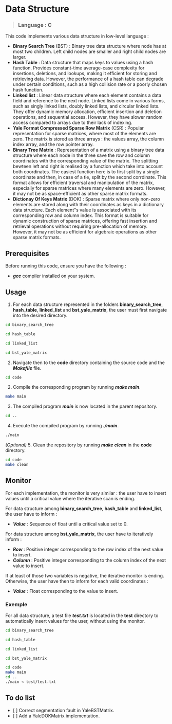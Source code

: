 # Data Structure #
> ### Language : C ###

This code implements various data structure in low-level language :
- **Binary Search Tree** (BST) : Binary tree data structure where node has at most two children. Left child nodes are smaller and right child nodes are larger.
- **Hash Table** : Data structure that maps keys to values using a hash function. Provides constant-time average-case complexity for insertions, deletions, and lookups, making it efficient for storing and retrieving data. However, the performance of a hash table can degrade under certain conditions, such as a high collision rate or a poorly chosen hash function.
- **Linked list** : Linear data structure where each element contains a data field and reference to the next node. Linked lists come in various forms, such as singly linked lists, doubly linked lists, and circular linked lists. They offer dynamic memory allocation, efficient insertion and deletion operations, and sequential access. However, they have slower random access compared to arrays due to their lack of indexing.
- **Yale Format Compressed Sparse Row Matrix** (CSR) : Popular representation for sparse matrices, where most of the elements are zero. The matrix is stored as three arrays : the values array, the column index array, and the row pointer array.
- **Binary Tree Matrix** : Representation of a matrix using a binary tree data structure where each node in the three save the row and column coordinates with the corresponding value of the matrix. The splitting bewteen left and right is realised by a function which take into account both coordinates. The easiest function here is to first split by a single coordinate and then, in case of a tie, split by the second corrdinate. This format allows for efficient traversal and manipulation of the matrix, especially for sparse matrices where many elements are zero. However, it may not be as space-efficient as other sparse matrix formats.
- **Dictionay Of Keys Matrix** (DOK) : Sparse matrix where only non-zero elements are stored along with their coordinates as keys in a dictionary data structure. Each element"s value is associated with its corresponding row and column index. This format is suitable for dynamic construction of sparse matrices, offering fast insertion and retrieval operations without requiring pre-allocation of memory. However, it may not be as efficient for algebraic operations as other sparse matrix formats.

## Prerequisites ##

Before running this code, ensure you have the following :

- ***gcc*** compiler installed on your system.

## Usage ##

1. For each data structure represented in the folders **binary_search_tree**, **hash_table**, **linked_list** and **bst_yale_matrix**, the user must first navigate into the desired directory.
```bash
cd binary_search_tree
```
```bash
cd hash_table
```
```bash
cd linked_list
```
```bash
cd bst_yale_matrix
```

2. Navigate then to the **code** directory containing the source code and the ***Makefile*** file.
```bash
cd code
```
2. Compile the corresponding program by running ***make main***.
```bash
make main
```
3. The compiled program ***main*** is now located in the parent repository.
```bash
cd ..
```
4. Execute the compiled program by running ***./main***.
```bash
./main
```
*(Optional)* 5. Clean the repository by running ***make clean*** in the **code** directory.

```bash
cd code
make clean
```

## Monitor ##

For each implementation, the monitor is very similar : the user have to insert values until a critical value where the iterative scan is ending.

For data structure among **binary_search_tree**, **hash_table** and **linked_list**, the user have to inform :
- ***Value*** : Sequence of float until a critical value set to 0.

For data structure among **bst_yale_matrix**, the user have to iteratively inform :
- ***Row*** : Positive integer corresponding to the row index of the next value to insert.
- ***Column*** : Positive integer corresponding to the column index of the next value to insert.

If at least of those two variables is negative, the iterative monitor is ending. Otherwise, the user have then to inform for each valid coordinates :
- ***Value*** : Float corresponding to the value to insert.

### Exemple ###

For all data structure, a test file ***test.txt*** is located in the **test** directory to automatically insert values for the user, without using the monitor.
```bash
cd binary_search_tree
```
```bash
cd hash_table
```
```bash
cd linked_list
```
```bash
cd bst_yale_matrix
```
```bash
cd code
make main
cd ..
./main < test/test.txt
```

## To do list ##

- [ ] Correct segmentation fault in YaleBSTMatrix.
- [ ] Add a YaleDOKMatrix implementation.
